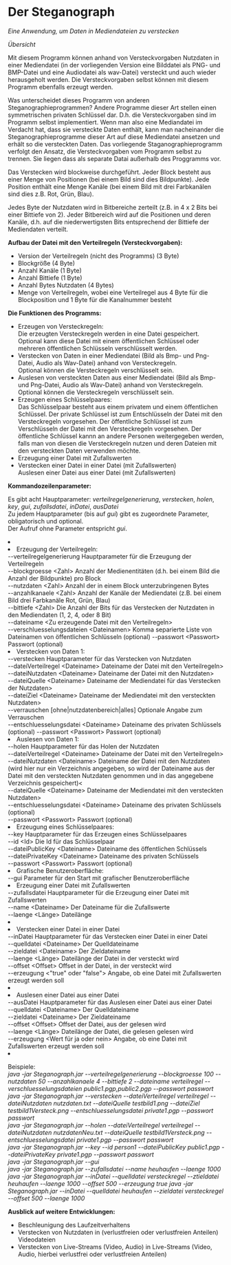 <h1>Der Steganograph</h1>

*Eine Anwendung, um Daten in Mediendateien zu verstecken*

*Übersicht*

Mit diesem Programm können anhand von Versteckvorgaben Nutzdaten in einer Mediendatei (in der vorliegenden Version eine Bilddatei als PNG- und BMP-Datei und eine Audiodatei als wav-Datei) versteckt und auch wieder herausgeholt werden.
Die Versteckvorgaben selbst können mit diesem Programm ebenfalls erzeugt werden.

Was unterscheidet dieses Programm von anderen Steganographieprogrammen?
Andere Programme dieser Art stellen einen symmetrischen privaten Schlüssel dar. D.h. die Versteckvorgaben sind im Programm selbst implementiert.
Wenn man also eine Mediandatei im Verdacht hat, dass sie versteckte Daten enthält, kann man nacheinander die Steganographieprogramme dieser Art auf diese Mediendatei ansetzen und erhält so die versteckten Daten.
Das vorliegende Staganographieprogramm verfolgt den Ansatz, die Versteckvorgaben vom Programm selbst zu trennen.
Sie liegen dass als separate Datai außerhalb des Proggramms vor.

Das Verstecken wird blockweise durchgeführt. Jeder Block besteht aus einer Menge von Positionen (bei einem Bild sind dies Bildpunkte).
Jede Position enthält eine Menge Kanäle (bei einem Bild mit drei Farbkanälen sind dies z.B. Rot, Grün, Blau).

Jedes Byte der Nutzdaten wird in Bitbereiche zerteilt (z.B. in 4 x 2 Bits bei einer Bittiefe von 2). Jeder Bitbereich wird auf die Positionen und deren Kanäle, d.h. auf die niederwertigsten Bits entsprechend der Bittiefe der Mediendaten verteilt.

<b>Aufbau der Datei mit den Verteilregeln (Versteckvorgaben):</b>

<ul>
<li>Version der Verteilregeln (nicht des Programms) (3 Byte)</li>
<li>Blockgröße (4 Byte)</li>
<li>Anzahl Kanäle (1 Byte)</li>
<li>Anzahl Bittiefe (1 Byte)</li>
<li>Anzahl Bytes Nutzdaten (4 Bytes)</li>
<li>Menge von Verteilregeln, wobei eine Verteilregel aus 4 Byte für die Blockposition und 1 Byte für die Kanalnummer besteht</li>
</ul>

<b>Die Funktionen des Programms:</b><br>

<ul>
<li>Erzeugen von Versteckregeln:<br>
Die erzeugten Versteckregeln werden in eine Datei gespeichert.<br>
Optional kann diese Datei mit einem öffentlichen Schlüssel oder mehreren öffentlichen Schlüsseln verschlüsselt werden.</li>
<li>Verstecken von Daten in einer Mediendatei (Bild als Bmp- und Png-Datei, Audio als Wav-Datei) anhand von Versteckregeln.<br>
Optional können die Versteckregeln verschlüsselt sein.</li>
<li>Auslesen von versteckten Daten aus einer Mediendatei (Bild als Bmp- und Png-Datei, Audio als Wav-Datei) anhand von Versteckregeln.<br>
Optional können die Versteckregeln verschlüsselt sein.</li>
<li>Erzeugen eines Schlüsselpaares:<br>
Das Schlüsselpaar besteht aus einem privatem und einem öffentlichen Schlüssel.
Der private Schlüssel ist zum Entschlüsseln der Datei mit den Versteckregeln vorgesehen.
Der öffentliche Schlüssel ist zum Verschlüsseln der Datei mit den Versteckregeln vorgesehen.
Der öffentliche Schlüssel kannn an andere Personen weitergegeben werden,
falls man von diesen die Versteckregeln nutzen und deren Dateien mit den versteckten Daten verwenden möchte.</li>
<li>Erzeugung einer Datei mit Zufallswerten</li>
<li>Verstecken einer Datei in einer Datei (mit Zufallswerten)</li>
<liu>Auslesen einer Datei aus einer Datei (mit Zufallswerten)</liu>
</ul>

<b>Kommandozeilenparameter:</b><br>

Es gibt acht Hauptparameter: <i>verteilregelgenerierung</i>, <i>verstecken</i>, <i>holen</i>, <i>key</i>, <i>gui</i>, <i>zufallsdatei</i>, <i>inDatei</i>, <i>ausDatei</i><br>
Zu jedem Hauptparameter (bis auf <i>gui</i>) gibt es zugeordnete Parameter, obligatorisch und optional.<br>
Der Aufruf ohne Parameter entspricht <i>gui</i>.

<li>
<li>Erzeugung der Verteilregeln:<br>
--verteilregelgenerierung Hauptparameter für die Erzeugung der Verteilregeln<br>
--blockgroesse &lt;Zahl> Anzahl der Medienentitäten (d.h. bei einem Bild die Anzahl der Bildpunkte) pro Block<br>
--nutzdaten &lt;Zahl> Anzahl der in einem Block unterzubringenen Bytes<br>
--anzahlkanaele &lt;Zahl> Anzahl der Kanäle der Mediendatei (z.B. bei einem Bild drei Farbkanäle Rot, Grün, Blau)<br>
--bittiefe &lt;Zahl> Die Anzahl der Bits für das Verstecken der Nutzdaten in den Mediendaten (1, 2, 4, oder 8 Bit)<br>
--dateiname &lt;Zu erzeugende Datei mit den Verteilregeln><br>
--verschluesselungsdateien &lt;Dateinamen> Komma separierte Liste von Dateinamen von öffentlichen Schlüsseln (optional)
--passwort &lt;Passwort> Passwort (optional)</li>
<li>Verstecken von Daten 1:<br>
--verstecken Hauptparameter für das Verstecken von Nutzdaten<br>
--dateiVerteilregel &lt;Dateiname> Dateiname der Datei mit den Verteilregeln><br>
--dateiNutzdaten &lt;Dateiname> Dateiname der Datei mit den Nutzdaten><br>
--dateiQuelle &lt;Dateiname> Dateiname der Mediendatei für das Verstecken der Nutzdaten><br>
--dateiZiel &lt;Dateiname> Dateiname der Mediendatei mit den versteckten Nutzdaten><br>
--verrauschen [ohne|nutzdatenbereich|alles] Optionale Angabe zum Verrauschen<br>
--entschluesselungsdatei &lt;Dateiname> Dateiname des privaten Schlüssels (optional)
--passwort &lt;Passwort> Passwort (optional)</li>
<li>Auslesen von Daten 1:<br>
--holen Hauptparameter für das Holen der Nutzdaten<br>
--dateiVerteilregel &lt;Dateiname> Dateiname der Datei mit den Verteilregeln><br>
--dateiNutzdaten &lt;Dateiname> Dateiname der Datei mit den Nutzdaten (wird hier nur ein Verzeichnis angegeben, so wird der Dateiname aus der Datei mit den versteckten Nutzdaten genommen und in das angegebene Verzeichnis gespeichert)<<br>
--dateiQuelle &lt;Dateiname> Dateiname der Mediendatei mit den versteckten Nutzdaten><br>
--entschluesselungsdatei &lt;Dateiname> Dateiname des privaten Schlüssels (optional)<br>
--passwort &lt;Passwort> Passwort (optional)</li>
<li>Erzeugung eines Schlüsselpaares:<br>
--key Hauptparameter für das Erzeugen eines Schlüsselpaares<br>
--id &lt;Id> Die Id für das Schlüsselpaar<br>
--dateiPublicKey &lt;Dateiname> Dateiname des öffentlichen Schlüssels<br>
--dateiPrivateKey &lt;Dateiname> Dateiname des privaten Schlüssels<br>
--passwort &lt;Passwort> Passwort (optional)</li>
<li>Grafische Benutzeroberfläche:<br>
--gui Parameter für den Start mit grafischer Benutzeroberfläche</li>
<li>Erzeugung einer Datei mit Zufallswerten<br>
--zufallsdatei Hauptparameter für die Erzeugung einer Datei mit Zufallswerten<br>
--name &lt;Dateiname> Der Dateiname für die Zufallswerte<br>
--laenge &lt;Länge> Dateilänge<li>
<li>Verstecken einer Datei in einer Datei<br>
--inDatei Hauptparameter für das Verstecken einer Datei in einer Datei<br>
--quelldatei &lt;Dateiname> Der Quelldateiname<br>
--zieldatei &lt;Dateiname> Der Zieldateiname<br>
--laenge &lt;Länge> Dateilänge der Datei in der versteckt wird<br>
--offset &lt;Offset> Offset in der Datei, in der versteckt wird<br>
--erzeugung &lt;"true" oder "false"> Angabe, ob eine Datei mit Zufallswerten erzeugt werden soll<li>
<li>Auslesen einer Datei aus einer Datei<br>
--ausDatei Hauptparameter für das Auslesen einer Datei aus einer Datei<br>
--quelldatei &lt;Dateiname> Der Quelldateiname<br>
--zieldatei &lt;Dateiname> Der Zieldateiname<br>
--offset &lt;Offset> Offset der Datei, aus der gelesen wird<br>
--laenge &lt;Länge> Dateilänge der Datei, die gelesen gelesen wird<br>
--erzeugung &lt;Wert für ja oder nein> Angabe, ob eine Datei mit Zufallswerten erzeugt werden soll<li>
</li>

Beispiele:<br>
<i>java -jar Steganograph.jar --verteilregelgenerierung --blockgroesse 100 --nutzdaten 50  --anzahlkanaele 4 --bittiefe 2 --dateiname verteilregel --verschluesselungsdateien public1.pgp,public2.pgp --passwort passwort</i><br>
<i>java -jar Steganograph.jar --verstecken --dateiVerteilregel verteilregel --dateiNutzdaten nutzdaten.txt --dateiQuelle testbild1.png --dateiZiel testbild1Versteck.png --entschluesselungsdatei private1.pgp --passwort passwort</i><br>
<i>java -jar Steganograph.jar --holen --dateiVerteilregel verteilregel --dateiNutzdaten nutzdatenNeu.txt --dateiQuelle testbild1Versteck.png --entschluesselungsdatei private1.pgp --passwort passwort</i><br>
<i>java -jar Steganograph.jar --key --id person1 --dateiPublicKey public1.pgp  --dateiPrivateKey private1.pgp --passwort passwort</i><br>
<i>java -jar Steganograph.jar --gui</i><br>
<i>java -jar Steganograph.jar --zufallsdatei --name heuhaufen --laenge 1000</i>
<i>java -jar Steganograph.jar --inDatei --quelldatei versteckregel --ztieldatei heuhaufen --laenge 1000 --offset 500 --erzeugung true</i>
<i>java -jar Steganograph.jar --inDatei --quelldatei heuhaufen --zieldatei versteckregel --offset 500 --laenge 1000</i>

<b>Ausblick auf weitere Entwicklungen:</b>
<ul>
<li>Beschleunigung des Laufzeitverhaltens</li>
<li>Verstecken von Nutzdaten in (verlustfreien oder verlustfreien Anteilen) Videodateien</li>
<li>Verstecken von Live-Streams (Video, Audio) in Live-Streams (Video, Audio, hierbei verlustfrei oder verlustfreien Anteilen)</li>
</ul>
